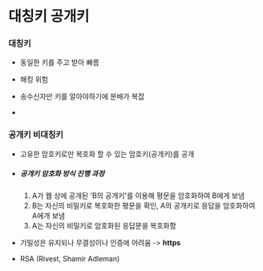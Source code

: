# 대칭키 공개키

### 대칭키

- 동일한 키를 주고 받아 빠름

- 해킹 위험

- 송수신자만 키를 알아야하기에 분배가 복잡

- 

### 공개키 비대칭키

- 고유한 암호키로만 복호화 할 수 있는 암호키(공개키)를 공개

- ##### 공개키 암호화 방식 진행 과정
  
  1. A가 웹 상에 공개된 'B의 공개키'를 이용해 평문을 암호화하여 B에게 보냄
  2. B는 자신의 비밀키로 복호화한 평문을 확인, A의 공개키로 응답을 암호화하여 A에개 보냄
  3. A는 자신의 비밀키로 암호화된 응답문을 복호화함

- 기밀성은 유지되나 무결성이나 인증에 어려움 -> **https**

- RSA (Rivest, Shamir Adleman)
